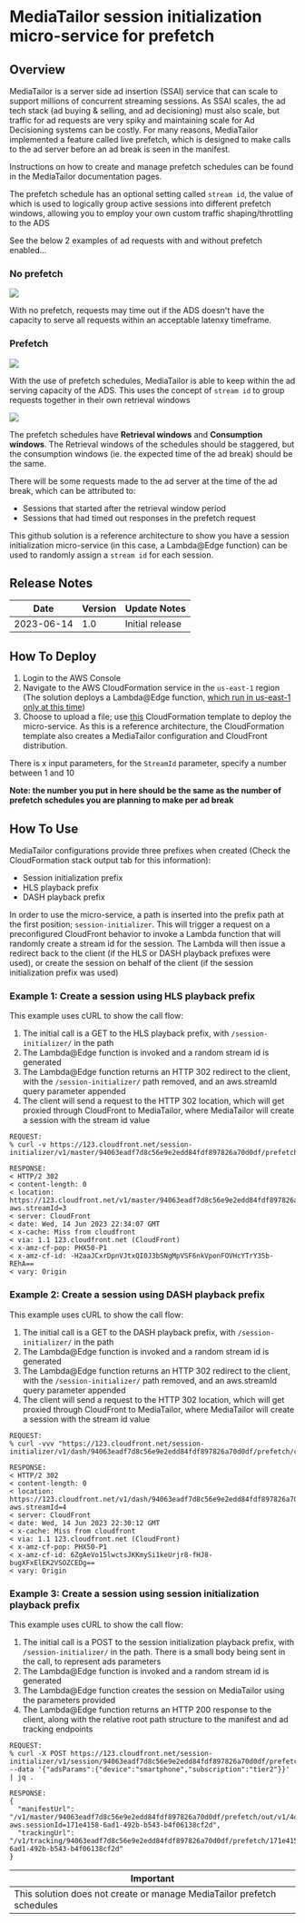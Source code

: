 # MediaTailor session initialization micro-service for prefetch

## Overview
MediaTailor is a server side ad insertion (SSAI) service that can scale to support millions of concurrent streaming sessions. As SSAI scales, the ad tech stack (ad buying & selling, and ad decisioning) must also scale, but traffic for ad requests are very spiky and maintaining scale for Ad Decisioning systems can be costly. For many reasons, MediaTailor implemented a feature called live prefetch, which is designed to make calls to the ad server before an ad break is seen in the manifest.

Instructions on how to create and manage prefetch schedules can be found in the MediaTailor documentation pages.

The prefetch schedule has an optional setting called `stream id`, the value of which is used to logically group active sessions into different prefetch windows, allowing you to employ your own custom traffic shaping/throttling to the ADS

See the below 2 examples of ad requests with and without prefetch enabled...

### No prefetch

![](images/adsrequests1.png?width=50pc&classes=border,shadow)

With no prefetch, requests may time out if the ADS doesn't have the capacity to serve all requests within an acceptable latenxy timeframe.

### Prefetch

![](images/adsrequests2.png?width=50pc&classes=border,shadow)

With the use of prefetch schedules, MediaTailor is able to keep within the ad serving capacity of the ADS. This uses the concept of `stream id` to group requests together in their own retrieval windows

![](images/adsrequests3.png?width=50pc&classes=border,shadow)

The prefetch schedules have **Retrieval windows** and **Consumption windows**. The Retrieval windows of the schedules should be staggered, but the consumption windows (ie. the expected time of the ad break) should be the same.

There will be some requests made to the ad server at the time of the ad break, which can be attributed to:
* Sessions that started after the retrieval window period
* Sessions that had timed out responses in the prefetch request

This github solution is a reference architecture to show you have a session initialization micro-service (in this case, a Lambda@Edge function) can be used to randomly assign a `stream id` for each session.

## Release Notes
| Date       | Version | Update Notes                                                           |
|------------|-----|------------------------------------------------------------------------|
| 2023-06-14 | 1.0 | Initial release |

## How To Deploy

1. Login to the AWS Console
2. Navigate to the AWS CloudFormation service in the `us-east-1` region (The solution deploys a Lambda@Edge function, [which run in us-east-1 only at this time](https://docs.aws.amazon.com/AmazonCloudFront/latest/DeveloperGuide/edge-functions-restrictions.html#lambda-at-edge-restrictions-region))
3. Choose to upload a file; use [this](#) CloudFormation template to deploy the micro-service. As this is a reference architecture, the CloudFormation template also creates a MediaTailor configuration and CloudFront distribution.

There is x input parameters, for the `StreamId` parameter, specify a number between 1 and 10

**Note: the number you put in here should be the same as the number of prefetch schedules you are planning to make per ad break**

## How To Use

MediaTailor configurations provide three prefixes when created (Check the CloudFormation stack output tab for this information):
* Session initialization prefix
* HLS playback prefix
* DASH playback prefix

In order to use the micro-service, a path is inserted into the prefix path at the first position; `session-initializer`. This will trigger a request on a preconfigured CloudFront behavior to invoke a Lambda function that will randomly create a stream id for the session. The Lambda will then issue a redirect back to the client (if the HLS or DASH playback prefixes were used), or create the session on behalf of the client (if the session initialization prefix was used)

### Example 1: Create a session using HLS playback prefix
This example uses cURL to show the call flow:
1. The initial call is a GET to the HLS playback prefix, with `/session-initializer/` in the path
2. The Lambda@Edge function is invoked and a random stream id is generated
3. The Lambda@Edge function returns an HTTP 302 redirect to the client, with the `/session-initializer/` path removed, and an aws.streamId query parameter appended
4. The client will send a request to the HTTP 302 location, which will get proxied through CloudFront to MediaTailor, where MediaTailor will create a session with the stream id value


```shell
REQUEST:
% curl -v https://123.cloudfront.net/session-initializer/v1/master/94063eadf7d8c56e9e2edd84fdf897826a70d0df/prefetch/out/v1/4d6b21805fb24291abf3534adfea8966/index.m3u8"

RESPONSE:
< HTTP/2 302 
< content-length: 0
< location: https://123.cloudfront.net/v1/master/94063eadf7d8c56e9e2edd84fdf897826a70d0df/prefetch/out/v1/4d6b21805fb24291abf3534adfea8966/index.m3u8?aws.streamId=3
< server: CloudFront
< date: Wed, 14 Jun 2023 22:34:07 GMT
< x-cache: Miss from cloudfront
< via: 1.1 123.cloudfront.net (CloudFront)
< x-amz-cf-pop: PHX50-P1
< x-amz-cf-id: -H2aaJCxrDpnVJtxQI0J3bSNgMpVSF6nkVponFOVHcYTrY35b-REhA==
< vary: Origin
```


### Example 2: Create a session using DASH playback prefix
This example uses cURL to show the call flow:
1. The initial call is a GET to the DASH playback prefix, with `/session-initializer/` in the path
2. The Lambda@Edge function is invoked and a random stream id is generated
3. The Lambda@Edge function returns an HTTP 302 redirect to the client, with the `/session-initializer/` path removed, and an aws.streamId query parameter appended
4. The client will send a request to the HTTP 302 location, which will get proxied through CloudFront to MediaTailor, where MediaTailor will create a session with the stream id value

```shell
REQUEST:
% curl -vvv "https://123.cloudfront.net/session-initializer/v1/dash/94063eadf7d8c56e9e2edd84fdf897826a70d0df/prefetch/c09ec45a7b484eea88aefc30376ff6e2/index.mpd"

RESPONSE:
< HTTP/2 302 
< content-length: 0
< location: https://123.cloudfront.net/v1/dash/94063eadf7d8c56e9e2edd84fdf897826a70d0df/prefetch/c09ec45a7b484eea88aefc30376ff6e2/index.mpd?aws.streamId=4
< server: CloudFront
< date: Wed, 14 Jun 2023 22:30:12 GMT
< x-cache: Miss from cloudfront
< via: 1.1 123.cloudfront.net (CloudFront)
< x-amz-cf-pop: PHX50-P1
< x-amz-cf-id: 6ZgAeVo15lwctsJKKmySi1keUrjr8-fHJ8-bugXFxElEK2VSOZCEDg==
< vary: Origin
```


### Example 3: Create a session using session initialization playback prefix
This example uses cURL to show the call flow:
1. The initial call is a POST to the session initialization playback prefix, with `/session-initializer/` in the path. There is a small body being sent in the call, to represent ads parameters
2. The Lambda@Edge function is invoked and a random stream id is generated
3. The Lambda@Edge function creates the session on MediaTailor using the parameters provided
4. The Lambda@Edge function returns an HTTP 200 response to the client, along with the relative root path structure to the manifest and ad tracking endpoints

```shell
REQUEST:
% curl -X POST https://123.cloudfront.net/session-initializer/v1/session/94063eadf7d8c56e9e2edd84fdf897826a70d0df/prefetch/out/v1/4d6b21805fb24291abf3534adfea8966/index.m3u8 --data '{"adsParams":{"device":"smartphone","subscription":"tier2"}}' | jq .

RESPONSE:
{
  "manifestUrl": "/v1/master/94063eadf7d8c56e9e2edd84fdf897826a70d0df/prefetch/out/v1/4d6b21805fb24291abf3534adfea8966/index.m3u8?aws.sessionId=171e4158-6ad1-492b-b543-b4f06138cf2d",
  "trackingUrl": "/v1/tracking/94063eadf7d8c56e9e2edd84fdf897826a70d0df/prefetch/171e4158-6ad1-492b-b543-b4f06138cf2d"
}

```

| Important                                                                 |
|---------------------------------------------------------------------------|
| This solution does not create or manage MediaTailor prefetch schedules    |